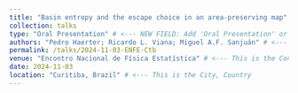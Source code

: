 ```yaml
---
title: "Basin entropy and the escape choice in an area-preserving map" # This is the "Presented work"
collection: talks
type: "Oral Presentation" # <--- NEW FIELD: Add 'Oral Presentation' or 'Poster Presentation'
authors: "Pedro Haerter; Ricardo L. Viana; Miguel A.F. Sanjuán" # <--- NEW FIELD: Add authors
permalink: /talks/2024-11-03-ENFE-Ctb
venue: "Encontro Nacional de Física Estatística" # <--- This is the Conference Name
date: 2024-11-03
location: "Curitiba, Brazil" # <--- This is the City, Country
---
```

